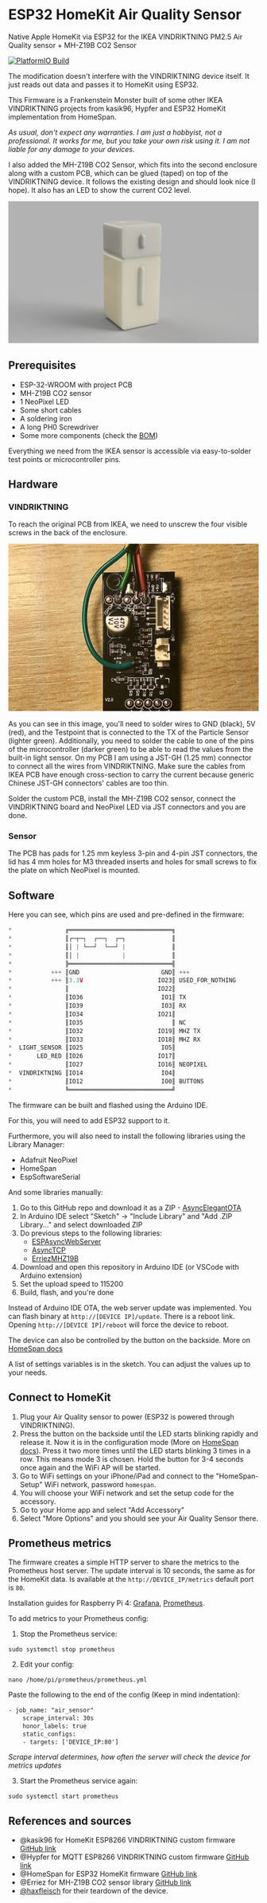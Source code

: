 # ESP32 HomeKit Air Quality Sensor
Native Apple HomeKit via ESP32 for the IKEA VINDRIKTNING PM2.5 Air Quality sensor + MH-Z19B CO2 Sensor

[![PlatformIO Build](https://github.com/oleksiikutuzov/esp32-homekit-air-quality/actions/workflows/build.yml/badge.svg)](https://github.com/oleksiikutuzov/esp32-homekit-air-quality/actions/workflows/build.yml)

The modification doesn't interfere with the VINDRIKTNING device itself. It just reads out data and passes it to HomeKit using ESP32.

This Firmware is a Frankenstein Monster built of some other IKEA VINDRIKTNING projects from kasik96, Hypfer and ESP32 HomeKit implementation from HomeSpan.

_As usual, don't expect any warranties. I am just a hobbyist, not a professional. It works for me, but you take your own risk using it. I am not liable for any damage to your devices._

I also added the MH-Z19B CO2 Sensor, which fits into the second enclosure along with a custom PCB, which can be glued (taped) on top of the VINDRIKTNING device. It follows the existing design and should look nice (I hope). It also has an LED to show the current CO2 level.

![render](./images/render.png)

## Prerequisites

- ESP-32-WROOM with project PCB
- MH-Z19B CO2 sensor
- 1 NeoPixel LED
- Some short cables
- A soldering iron
- A long PH0 Screwdriver
- Some more components (check the [BOM](https://github.com/oleksiikutuzov/esp32-homekit-air-quality/blob/main/hardware/BOM.txt))

Everything we need from the IKEA sensor is accessible via easy-to-solder test points or microcontroller pins.

## Hardware
### VINDRIKTNING

To reach the original PCB from IKEA, we need to unscrew the four visible screws in the back of the enclosure.

![board](./images/wires.jpg)

As you can see in this image, you'll need to solder wires to GND (black), 5V (red), and the Testpoint that is connected to the TX of the
Particle Sensor (lighter green). Additionally, you need to solder the cable to one of the pins of the microcontroller (darker green) to be able to read the values from the built-in light sensor. On my PCB I am using a JST-GH (1.25 mm) connector to connect all the wires from VINDRIKTNING. Make sure the cables from IKEA PCB have enough cross-section to carry the current because generic Chinese JST-GH connectors' cables are too thin.

Solder the custom PCB, install the MH-Z19B CO2 sensor, connect the VINDRIKTNING board and NeoPixel LED via JST connectors and you are done.

### Sensor
The PCB has pads for 1.25 mm keyless 3-pin and 4-pin JST connectors, the lid has 4 mm holes for M3 threaded inserts and holes for small screws to fix the plate on which NeoPixel is mounted.

## Software

Here you can see, which pins are used and pre-defined in the firmware:
```c++
*               ╔═════════════════════════════╗
*               ║┌─┬─┐  ┌──┐  ┌─┐             ║
*               ║│ | └──┘  └──┘ |             ║
*               ║│ |            |             ║
*               ╠═════════════════════════════╣
*           +++ ║GND                       GND║ +++
*           +++ ║3.3V                     IO23║ USED_FOR_NOTHING
*               ║                         IO22║
*               ║IO36                      IO1║ TX
*               ║IO39                      IO3║ RX
*               ║IO34                     IO21║
*               ║IO35                         ║ NC
*               ║IO32                     IO19║ MHZ TX
*               ║IO33                     IO18║ MHZ RX
*  LIGHT_SENSOR ║IO25                      IO5║
*       LED_RED ║IO26                     IO17║
*               ║IO27                     IO16║ NEOPIXEL
*  VINDRIKTNING ║IO14                      IO4║
*               ║IO12                      IO0║ BUTTONS
*               ╚═════════════════════════════╝
```

The firmware can be built and flashed using the Arduino IDE.

For this, you will need to add ESP32 support to it.

Furthermore, you will also need to install the following libraries using the Library Manager:

* Adafruit NeoPixel
* HomeSpan
* EspSoftwareSerial

And some libraries manually:

1. Go to this GitHub repo and download it as a ZIP - [AsyncElegantOTA](https://github.com/ayushsharma82/AsyncElegantOTA)
2. In Arduino IDE select "Sketch" -> "Include Library" and "Add .ZIP Library..." and select downloaded ZIP
3. Do previous steps to the following libraries:
   * [ESPAsyncWebServer](https://github.com/me-no-dev/ESPAsyncWebServer)
   * [AsyncTCP](https://github.com/me-no-dev/AsyncTCP)
   * [ErriezMHZ19B](https://github.com/Erriez/ErriezMHZ19B)
4. Download and open this repository in Arduino IDE (or VSCode with Arduino extension)
5. Set the upload speed to 115200
6. Build, flash, and you're done

Instead of Arduino IDE OTA, the web server update was implemented. You can flash binary at `http://[DEVICE IP]/update`.
There is a reboot link. Opening `http://[DEVICE IP]/reboot` will force the device to reboot.

The device can also be controlled by the button on the backside. More on [HomeSpan docs](https://github.com/HomeSpan/HomeSpan/blob/master/docs/UserGuide.md)

A list of settings variables is in the sketch. You can adjust the values up to your needs.

## Connect to HomeKit

1. Plug your Air Quality sensor to power (ESP32 is powered through VINDRIKTNING).
2. Press the button on the backside until the LED starts blinking rapidly and release it. Now it is in the configuration mode (More on [HomeSpan docs](https://github.com/HomeSpan/HomeSpan/blob/master/docs/UserGuide.md)). Press it two more times until the LED starts blinking 3 times in a row. This means mode 3 is chosen. Hold the button for 3-4 seconds once again and the WiFi AP will be started.
3. Go to WiFi settings on your iPhone/iPad and connect to the "HomeSpan-Setup" WiFi network, password `homespan`.
4. You will choose your WiFi network and set the setup code for the accessory.
5. Go to your Home app and select "Add Accessory"
6. Select "More Options" and you should see your Air Quality Sensor there.

## Prometheus metrics

The firmware creates a simple HTTP server to share the metrics to the Prometheus host server. The update interval is 10 seconds, the same as for the HomeKit data. Is available at the `http://DEVICE_IP/metrics` default port is `80`.

Installation guides for Raspberry Pi 4: [Grafana](https://pimylifeup.com/raspberry-pi-grafana/), [Prometheus](https://pimylifeup.com/raspberry-pi-prometheus/).

To add metrics to your Prometheus config:

1. Stop the Prometheus service:
```
sudo systemctl stop prometheus
```
2. Edit your config:
```
nano /home/pi/prometheus/prometheus.yml
```
Paste the following to the end of the config (Keep in mind indentation):
```
- job_name: "air_sensor"
    scrape_interval: 30s
    honor_labels: true
    static_configs:
    - targets: ['DEVICE_IP:80']
```
*Scrape interval determines, how often the server will check the device for metrics updates*

3. Start the Prometheus service again:
```
sudo systemctl start prometheus
```

## References and sources

- @kasik96 for HomeKit ESP8266 VINDRIKTNING custom firmware [GitHub link](https://github.com/kasik96/esp8266-vindriktning-particle-sensor-homekit)
- @Hypfer for MQTT ESP8266 VINDRIKTNING custom firmware [GitHub link](https://github.com/Hypfer/esp8266-vindriktning-particle-sensor)
- @HomeSpan for ESP32 HomeKit firmware [GitHub link](https://github.com/HomeSpan/HomeSpan)
- @Erriez for MH-Z19B CO2 sensor library [GitHub link](https://github.com/Erriez/ErriezMHZ19B)
- [@haxfleisch](https://twitter.com/haxfleisch) for their teardown of the device.
